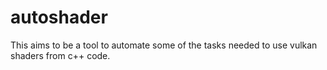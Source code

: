 autoshader
==========

This aims to be a tool to automate some of the tasks needed to use vulkan
shaders from c++ code.
